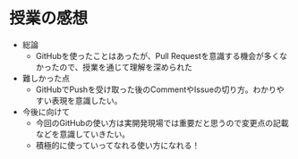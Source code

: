# 授業の感想
- 総論
  -  GitHubを使ったことはあったが、Pull Requestを意識する機会が多くなかったので、授業を通じて理解を深められた
- 難しかった点
  - GitHubでPushを受け取った後のCommentやIssueの切り方。わかりやすい表現を意識したい。
- 今後に向けて
  -  今回のGitHubの使い方は実開発現場では重要だと思うので変更点の記載などを意識していきたい。
  - 積極的に使っていってなれる使い方になれる！

